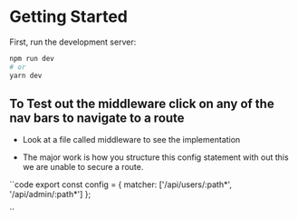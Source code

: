 # Getting Started

First, run the development server:

```bash
npm run dev
# or
yarn dev
```

## To Test out the middleware click on any of the nav bars to navigate to a route

- Look at a file called middleware to see the implementation

- The major work is how you structure this  config statement with out this we are unable to secure a route.

``code
export const config = {
    matcher: ['/api/users/:path*', '/api/admin/:path*']
};

``
